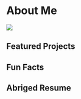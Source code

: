 # About Me
 <img src="[/uploadedImages/temp_photo_small.jpg](https://ibb.co/RPbV3Yz)"/>

## Featured Projects

## Fun Facts

## Abriged Resume
